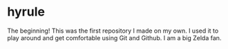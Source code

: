 # hyrule 
The beginning! 
This was the first repository I made on my own. I used it to play around and get comfortable using Git and Github. I am a big Zelda fan.
